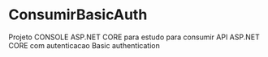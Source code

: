 # ConsumirBasicAuth
Projeto CONSOLE ASP.NET CORE para estudo para consumir API ASP.NET CORE com autenticacao Basic authentication
